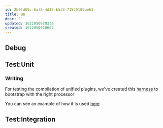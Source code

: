```yaml
---
id: 2b9fd89c-6af5-4d12-b5d3-71529105be61
title: Qa
desc: ''
updated: 1622050970336
created: 1622050918662
---
```



## Debug

## Test:Unit

### Writing 

For testing the compilation of unified plugins, we've created this [harness](https://github.com/dendronhq/dendron/blob/master/packages/engine-test-utils/src/__tests__/engine-server/markdown/utils.ts#L40:L40) to bootstrap with the right processor

You can see an example of how it is used [here](https://github.com/dendronhq/dendron/blob/master/packages/engine-test-utils/src/__tests__/engine-server/markdown/wikiLink.spec.ts#L98:L98)

## Test:Integration

